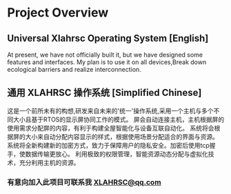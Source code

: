 # Project Overview
## Universal Xlahrsc Operating System [English]
At present, we have not officially built it, but we have designed some features and interfaces.
My plan is to use it on all devices,Break down ecological barriers and realize interconnection.
## 通用 XLAHRSC 操作系统 [Simplified Chinese]
这是一个前所未有的构想,研发来自未来的'统一'操作系统,采用一个主机与多个不同大小且基于RTOS的显示屏协同工作的模式。
屏会自动连接主机，主机根据屏的使用需求分配屏的内容，有利于构建全屋智能化与设备互联自动化。
系统将会根据屏的大小来自动分配内容显示的样式，根据使用场景分配适合的界面与资源。
系统将全新构建新的加密方式，致力于保障用户的隐私安全。加密后使用tcp握手，使数据传输更放心。
利用极致的权限管理，智能资源动态分配与虚拟化技术，充分利用主机的资源。
### 有意向加入此项目可联系我 XLAHRSC@qq.com
